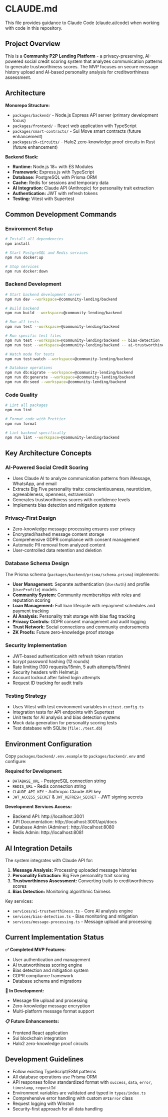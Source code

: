 # CLAUDE.md

This file provides guidance to Claude Code (claude.ai/code) when working with code in this repository.

## Project Overview

This is a **Community P2P Lending Platform** - a privacy-preserving, AI-powered social credit scoring system that analyzes communication patterns to generate trustworthiness scores. The MVP focuses on secure message history upload and AI-based personality analysis for creditworthiness assessment.

## Architecture

**Monorepo Structure:**
- `packages/backend/` - Node.js Express API server (primary development focus)
- `packages/frontend/` - React web application with TypeScript
- `packages/smart-contracts/` - Sui Move smart contracts (future enhancement) 
- `packages/zk-circuits/` - Halo2 zero-knowledge proof circuits in Rust (future enhancement)

**Backend Stack:**
- **Runtime:** Node.js 18+ with ES Modules
- **Framework:** Express.js with TypeScript
- **Database:** PostgreSQL with Prisma ORM
- **Cache:** Redis for sessions and temporary data
- **AI Integration:** Claude API (Anthropic) for personality trait extraction
- **Authentication:** JWT with refresh tokens
- **Testing:** Vitest with Supertest

## Common Development Commands

### Environment Setup
```bash
# Install all dependencies
npm install

# Start PostgreSQL and Redis services
npm run docker:up

# Stop services
npm run docker:down
```

### Backend Development
```bash
# Start backend development server
npm run dev --workspace=@community-lending/backend

# Build backend
npm run build --workspace=@community-lending/backend

# Run all tests
npm run test --workspace=@community-lending/backend

# Run specific test files
npm run test --workspace=@community-lending/backend -- bias-detection
npm run test --workspace=@community-lending/backend -- ai-trustworthiness

# Watch mode for tests
npm run test:watch --workspace=@community-lending/backend

# Database operations
npm run db:migrate --workspace=@community-lending/backend
npm run db:generate --workspace=@community-lending/backend
npm run db:seed --workspace=@community-lending/backend
```

### Code Quality
```bash
# Lint all packages
npm run lint

# Format code with Prettier
npm run format

# Lint backend specifically
npm run lint --workspace=@community-lending/backend
```

## Key Architecture Concepts

### AI-Powered Social Credit Scoring
- Uses Claude AI to analyze communication patterns from iMessage, WhatsApp, and email
- Extracts Big Five personality traits: conscientiousness, neuroticism, agreeableness, openness, extraversion
- Generates trustworthiness scores with confidence levels
- Implements bias detection and mitigation systems

### Privacy-First Design
- Zero-knowledge message processing ensures user privacy
- Encrypted/hashed message content storage
- Comprehensive GDPR compliance with consent management
- Automatic PII removal from analyzed content
- User-controlled data retention and deletion

### Database Schema Design
The Prisma schema (`packages/backend/prisma/schema.prisma`) implements:
- **User Management:** Separate authentication (`UserAuth`) and profile (`UserProfile`) models
- **Community System:** Community memberships with roles and reputation scoring  
- **Loan Management:** Full loan lifecycle with repayment schedules and payment tracking
- **AI Analysis:** Personality trait storage with bias flag tracking
- **Privacy Controls:** GDPR consent management and audit logging
- **Trust Network:** Social connections and community endorsements
- **ZK Proofs:** Future zero-knowledge proof storage

### Security Implementation
- JWT-based authentication with refresh token rotation
- bcrypt password hashing (12 rounds)
- Rate limiting (100 requests/15min, 5 auth attempts/15min)
- Security headers with Helmet.js
- Account lockout after failed login attempts
- Request ID tracking for audit trails

### Testing Strategy
- Uses Vitest with test environment variables in `vitest.config.ts`
- Integration tests for API endpoints with Supertest
- Unit tests for AI analysis and bias detection systems
- Mock data generation for personality scoring tests
- Test database with SQLite (`file:./test.db`)

## Environment Configuration

Copy `packages/backend/.env.example` to `packages/backend/.env` and configure:

**Required for Development:**
- `DATABASE_URL` - PostgreSQL connection string
- `REDIS_URL` - Redis connection string  
- `CLAUDE_API_KEY` - Anthropic Claude API key
- `JWT_ACCESS_SECRET` & `JWT_REFRESH_SECRET` - JWT signing secrets

**Development Services Access:**
- Backend API: http://localhost:3001
- API Documentation: http://localhost:3001/api/docs
- Database Admin (Adminer): http://localhost:8080
- Redis Admin: http://localhost:8081

## AI Integration Details

The system integrates with Claude API for:
1. **Message Analysis:** Processing uploaded message histories
2. **Personality Extraction:** Big Five personality trait scoring
3. **Trustworthiness Assessment:** Converting traits to creditworthiness scores
4. **Bias Detection:** Monitoring algorithmic fairness

Key services:
- `services/ai-trustworthiness.ts` - Core AI analysis engine
- `services/bias-detection.ts` - Bias monitoring and mitigation
- `services/message-processing.ts` - Message upload and processing

## Current Implementation Status

**✅ Completed MVP Features:**
- User authentication and management
- AI trustworthiness scoring engine  
- Bias detection and mitigation system
- GDPR compliance framework
- Database schema and migrations

**🚧 In Development:**
- Message file upload and processing
- Zero-knowledge message encryption
- Multi-platform message format support

**📋 Future Enhancements:**
- Frontend React application
- Sui blockchain integration
- Halo2 zero-knowledge proof circuits

## Development Guidelines

- Follow existing TypeScript/ESM patterns
- All database operations use Prisma ORM
- API responses follow standardized format with `success`, `data`, `error`, `timestamp`, `requestId`
- Environment variables are validated and typed in `types/index.ts`
- Comprehensive error handling with custom `APIError` class
- Request logging with Winston
- Security-first approach for all data handling